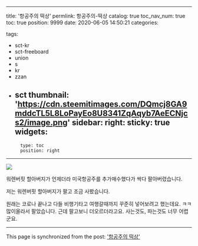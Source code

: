 
---
title: '항공주의 떡상'
permlink: 항공주의-떡상
catalog: true
toc_nav_num: true
toc: true
position: 9999
date: 2020-06-05 14:50:21
categories:

tags:
- sct-kr
- sct-freeboard
- union
- s
- kr
- zzan
- sct
thumbnail: 'https://cdn.steemitimages.com/DQmcj8GA9mddcTL5L8LoPayEo8U8341ZqAqyb7AeECNjcs2/image.png'
sidebar:
    right:
        sticky: true
widgets:
    -
        type: toc
        position: right
---


![](https://cdn.steemitimages.com/DQmcj8GA9mddcTL5L8LoPayEo8U8341ZqAqyb7AeECNjcs2/image.png)

워렌버핏 할아버지가 언제더라
미국항공주를 추가매수했다가
싹다 팔아버렸습니다.

저는 워렌버핏 할아버지가 팔고 조금 사봤습니다.

원래는 코로나 끝나고 다들 비행기타고 여행갈때까지 꾸준히 넣어보려고 했는데요. ㅋㅋ
많이올라서 팔았습니다. 근데 팔고보니 더오르더라고요. 
사는것도, 파는것도 너무 어렵군요.

- - -

This page is synchronized from the post: ['항공주의 떡상'](https://steempeak.com/@jacobyu/gmakf)
